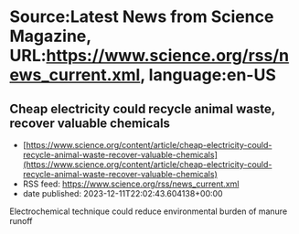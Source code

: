 # Source:Latest News from Science Magazine, URL:https://www.science.org/rss/news_current.xml, language:en-US

## Cheap electricity could recycle animal waste, recover valuable chemicals
 - [https://www.science.org/content/article/cheap-electricity-could-recycle-animal-waste-recover-valuable-chemicals](https://www.science.org/content/article/cheap-electricity-could-recycle-animal-waste-recover-valuable-chemicals)
 - RSS feed: https://www.science.org/rss/news_current.xml
 - date published: 2023-12-11T22:02:43.604138+00:00

Electrochemical technique could reduce environmental burden of manure runoff

